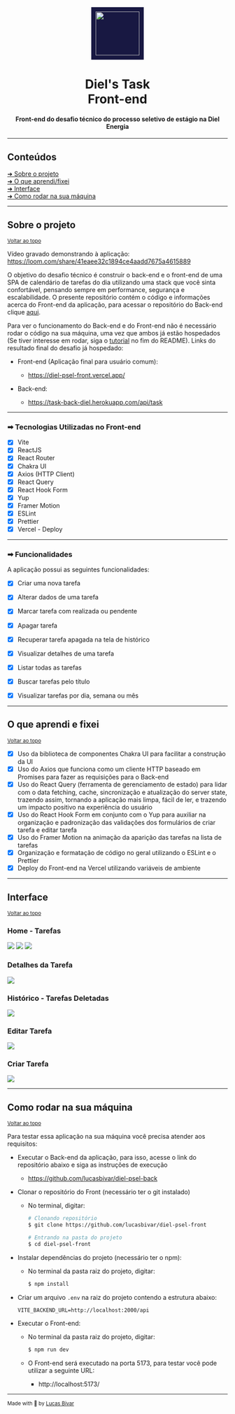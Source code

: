 <div align="center">
    <img style="background-color: #181842; padding: 10px" src="https://dielenergia.com/assets/img/diel/icon.svg" width="100" />
    <h1>
        <b>Diel's Task</b><br>
        Front-end
    </h1>
    <h4>
        Front-end do desafio técnico do processo seletivo de estágio na Diel Energia
    </h4> 
    
</div>

---

<h2 id="conteudos">Conteúdos</h2>

[➜ Sobre o projeto](#sobre-o-projeto)<br>
[➜ O que aprendi/fixei](#o-que-aprendi-e-fixei)<br>
[➜ Interface](#interface)<br>
[➜ Como rodar na sua máquina](#como-rodar-na-sua-máquina)<br>

---

## Sobre o projeto

<sup>[Voltar ao topo](#conteudos)</sup><br>

Vídeo gravado demonstrando à aplicação: https://loom.com/share/41eaee32c1894ce4aadd7675a4615889

O objetivo do desafio técnico é construir o back-end e o front-end de uma SPA de calendário de tarefas do dia utilizando uma stack que você sinta confortável, pensando sempre em performance, segurança e escalabilidade. O presente repositório contém o código e informações acerca do Front-end da aplicação, para acessar o repositório do Back-end clique [aqui](https://github.com/lucasbivar/diel-psel-back).

Para ver o funcionamento do Back-end e do Front-end não é necessário rodar o código na sua máquina, uma vez que ambos já estão hospedados (Se tiver interesse em rodar, siga o [tutorial](#como-rodar-na-sua-máquina) no fim do README). Links do resultado final do desafio já hospedado:

- Front-end (Aplicação final para usuário comum): 
  - https://diel-psel-front.vercel.app/
  
- Back-end: 
  - https://task-back-diel.herokuapp.com/api/task

---

### ➡ Tecnologias Utilizadas no Front-end
-   [x] Vite
-   [x] ReactJS
-   [x] React Router
-   [x] Chakra UI
-   [x] Axios (HTTP Client)
-   [x] React Query
-   [x] React Hook Form
-   [x] Yup
-   [x] Framer Motion
-   [x] ESLint
-   [x] Prettier
-   [x] Vercel - Deploy

---

### ➡ Funcionalidades
A aplicação possui as seguintes funcionalidades:

- [x] Criar uma nova tarefa
- [x] Alterar dados de uma tarefa
- [x] Marcar tarefa com realizada ou pendente
- [x] Apagar tarefa
- [x] Recuperar tarefa apagada na tela de histórico
- [x] Visualizar detalhes de uma tarefa 
- [x] Listar todas as tarefas
- [x] Buscar tarefas pelo título
- [x] Visualizar tarefas por dia, semana ou mês


---

## O que aprendi e fixei

<sup>[Voltar ao topo](#conteudos)</sup><br>

- [x] Uso da biblioteca de componentes Chakra UI para facilitar a construção da UI
- [x] Uso do Axios que funciona como um cliente HTTP baseado em Promises para fazer as requisições para o Back-end
- [x] Uso do React Query (ferramenta de gerenciamento de estado) para lidar com o data fetching, cache, sincronização e atualização do server state, trazendo assim, tornando a aplicação mais limpa, fácil de ler, e trazendo um impacto positivo na experiência do usuário 
- [x] Uso do React Hook Form em conjunto com o Yup para auxiliar na organização e padronização das validações dos formulários de criar tarefa e editar tarefa
- [x] Uso do Framer Motion na animação da aparição das tarefas na lista de tarefas
- [x] Organização e formatação de código no geral utilizando o ESLint e o Prettier
- [x] Deploy do Front-end na Vercel utilizando variáveis de ambiente

---

## Interface

<sup>[Voltar ao topo](#conteudos)</sup><br>

### Home - Tarefas
![](https://i.imgur.com/07Kxt7o.png)
![](https://i.imgur.com/h9SpwWl.png)
![](https://i.imgur.com/sBwn9AI.png)

### Detalhes da Tarefa
![](https://i.imgur.com/JuvEGW6.png)

### Histórico - Tarefas Deletadas
![](https://i.imgur.com/783lCtg.png)

### Editar Tarefa
![](https://i.imgur.com/ufncbfa.png)

### Criar Tarefa
![](https://i.imgur.com/Iesuz85.png)

---

## Como rodar na sua máquina


<sup>[Voltar ao topo](#conteudos)</sup><br>

Para testar essa aplicação na sua máquina você precisa atender aos requisitos:

- Executar o Back-end da aplicação, para isso, acesse o link do repositório abaixo e siga as instruções de execução
  - https://github.com/lucasbivar/diel-psel-back

- Clonar o repositório do Front (necessário ter o git instalado)
  - No terminal, digitar:
    ```bash 
    # Clonando repositório
    $ git clone https://github.com/lucasbivar/diel-psel-front 

    # Entrando na pasta do projeto
    $ cd diel-psel-front
    ```

- Instalar dependências do projeto (necessário ter o npm):
  - No terminal da pasta raiz do projeto, digitar:
    ```bash 
    $ npm install
    ```

- Criar um arquivo `.env` na raiz do projeto contendo a estrutura abaixo:
  ```env
  VITE_BACKEND_URL=http://localhost:2000/api
  ```

- Executar o Front-end:
  - No terminal da pasta raiz do projeto, digitar:
    ```bash
    $ npm run dev
    ```

  - O Front-end será executado na porta 5173, para testar você pode utilizar a seguinte URL:
    - http://localhost:5173/

---

<div>
  <sub>Made with 💙 by <a href="https://github.com/lucasbivar">Lucas Bivar</a></sub>
</div>